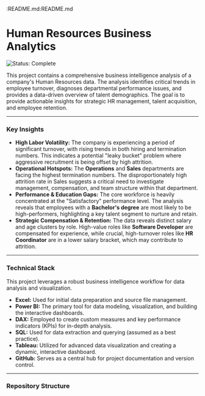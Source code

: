 :README.md:README.md
# Human Resources Business Analytics

![Status: Complete](https://img.shields.io/badge/Status-Complete-green)

This project contains a comprehensive business intelligence analysis of a company's Human Resources data. The analysis identifies critical trends in employee turnover, diagnoses departmental performance issues, and provides a data-driven overview of talent demographics. The goal is to provide actionable insights for strategic HR management, talent acquisition, and employee retention.

---

### **Key Insights**

* **High Labor Volatility:** The company is experiencing a period of significant turnover, with rising trends in both hiring and termination numbers. This indicates a potential "leaky bucket" problem where aggressive recruitment is being offset by high attrition.
* **Operational Hotspots:** The **Operations** and **Sales** departments are facing the highest termination numbers. The disproportionately high attrition rate in Sales suggests a critical need to investigate management, compensation, and team structure within that department.
* **Performance & Education Gaps:** The core workforce is heavily concentrated at the "Satisfactory" performance level. The analysis reveals that employees with a **Bachelor's degree** are most likely to be high-performers, highlighting a key talent segment to nurture and retain.
* **Strategic Compensation & Retention:** The data reveals distinct salary and age clusters by role. High-value roles like **Software Developer** are compensated for experience, while crucial, high-turnover roles like **HR Coordinator** are in a lower salary bracket, which may contribute to attrition.

---

### **Technical Stack**

This project leverages a robust business intelligence workflow for data analysis and visualization.

* **Excel:** Used for initial data preparation and source file management.
* **Power BI:** The primary tool for data modeling, visualization, and building the interactive dashboards.
* **DAX:** Employed to create custom measures and key performance indicators (KPIs) for in-depth analysis.
* **SQL:** Used for data extraction and querying (assumed as a best practice).
* **Tableau:** Utilized for advanced data visualization and creating a dynamic, interactive dashboard.
* **GitHub:** Serves as a central hub for project documentation and version control.

---

### **Repository Structure**
